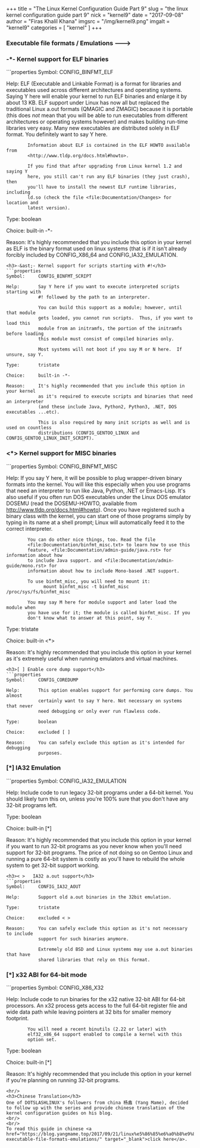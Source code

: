 +++
title = "The Linux Kernel Configuration Guide Part 9"
slug = "the linux kernel configuration guide part 9"
nick = "kernel9"
date = "2017-09-08"
author = "Firas Khalil Khana"
imgsrc = "/img/kernel9.png"
imgalt = "kernel9"
categories = [ "kernel" ]
+++
<h3>Executable file formats / Emulations  ---></h3>
<h3>-&ast;- Kernel support for ELF binaries</h3>
```properties
Symbol:     CONFIG_BINFMT_ELF

Help:       ELF (Executable and Linkable Format) is a format for libraries and
            executables used across different architectures and operating
            systems. Saying Y here will enable your kernel to run ELF binaries
            and enlarge it by about 13 KB. ELF support under Linux has now all
            but replaced the traditional Linux a.out formats (QMAGIC and ZMAGIC)
            because it is portable (this does *not* mean that you will be able
            to run executables from different architectures or operating systems
            however) and makes building run-time libraries very easy. Many new
            executables are distributed solely in ELF format. You definitely
            want to say Y here.

            Information about ELF is contained in the ELF HOWTO available from
            <http://www.tldp.org/docs.html#howto>.

            If you find that after upgrading from Linux kernel 1.2 and saying Y
            here, you still can't run any ELF binaries (they just crash), then
            you'll have to install the newest ELF runtime libraries, including
            ld.so (check the file <file:Documentation/Changes> for location and
            latest version).

Type:       boolean

Choice:     built-in -*-

Reason:     It's highly recommended that you include this option in your kernel
            as ELF is the binary format used on linux systems (that is if it isn't
            already forcibly included by CONFIG_X86_64 and CONFIG_IA32_EMULATION.
```
<h3>-&ast;- Kernel support for scripts starting with #!</h3>
```properties
Symbol:     CONFIG_BINFMT_SCRIPT

Help:       Say Y here if you want to execute interpreted scripts starting with
            #! followed by the path to an interpreter.

            You can build this support as a module; however, until that module
            gets loaded, you cannot run scripts.  Thus, if you want to load this
            module from an initramfs, the portion of the initramfs before loading
            this module must consist of compiled binaries only.

            Most systems will not boot if you say M or N here.  If unsure, say Y.

Type:       tristate

Choice:     built-in -*-

Reason:     It's highly recommended that you include this option in your kernel
            as it's required to execute scripts and binaries that need an interpreter
            (and these include Java, Python2, Python3, .NET, DOS executables ...etc).

            This is also required by many init scripts as well and is used on countless
            distributions (CONFIG_GENTOO_LINUX and CONFIG_GENTOO_LINUX_INIT_SCRIPT).
```
<h3><&ast;> Kernel support for MISC binaries</h3>
```properties
Symbol:     CONFIG_BINFMT_MISC

Help:       If you say Y here, it will be possible to plug wrapper-driven binary
            formats into the kernel. You will like this especially when you use
            programs that need an interpreter to run like Java, Python, .NET or
            Emacs-Lisp. It's also useful if you often run DOS executables under
            the Linux DOS emulator DOSEMU (read the DOSEMU-HOWTO, available from
            <http://www.tldp.org/docs.html#howto>). Once you have
            registered such a binary class with the kernel, you can start one of
            those programs simply by typing in its name at a shell prompt; Linux
            will automatically feed it to the correct interpreter.

            You can do other nice things, too. Read the file
            <file:Documentation/binfmt_misc.txt> to learn how to use this
            feature, <file:Documentation/admin-guide/java.rst> for information about how
            to include Java support. and <file:Documentation/admin-guide/mono.rst> for
            information about how to include Mono-based .NET support.

            To use binfmt_misc, you will need to mount it:
                  mount binfmt_misc -t binfmt_misc /proc/sys/fs/binfmt_misc

            You may say M here for module support and later load the module when
            you have use for it; the module is called binfmt_misc. If you
            don't know what to answer at this point, say Y.

Type:       tristate

Choice:     built-in <*>

Reason:     It's highly recommended that you include this option in your kernel as
            it's extremely useful when running emulators and virtual machines.
```
<h3>[ ] Enable core dump support</h3>
```properties
Symbol:     CONFIG_COREDUMP

Help:       This option enables support for performing core dumps. You almost
            certainly want to say Y here. Not necessary on systems that never
            need debugging or only ever run flawless code.

Type:       boolean

Choice:     excluded [ ]

Reason:     You can safely exclude this option as it's intended for debugging
            purposes.
```
<h3>[&ast;] IA32 Emulation</h3>
```properties
Symbol:     CONFIG_IA32_EMULATION

Help:       Include code to run legacy 32-bit programs under a
            64-bit kernel. You should likely turn this on, unless you're
            100% sure that you don't have any 32-bit programs left.

Type:       boolean

Choice:     built-in [*]

Reason:     It's highly recommended that you include this option in your kernel
            if you want to run 32-bit programs as you never know when you'll need
            support for 32-bit programs. The price of not doing so on Gentoo Linux
            and running a pure 64-bit system is costly as you'll have to rebuild 
            the whole system to get 32-bit support working.
```
<h3>< >   IA32 a.out support</h3>
```properties
Symbol:     CONFIG_IA32_AOUT

Help:       Support old a.out binaries in the 32bit emulation.

Type:       tristate

Choice:     excluded < >

Reason:     You can safely exclude this option as it's not necessary to include
            support for such binaries anymore.

            Extremely old BSD and Linux systems may use a.out binaries that have
            shared libraries that rely on this format.
```
<h3>[&ast;] x32 ABI for 64-bit mode</h3>
```properties
Symbol:     CONFIG_X86_X32

Help:       Include code to run binaries for the x32 native 32-bit ABI
            for 64-bit processors.  An x32 process gets access to the
            full 64-bit register file and wide data path while leaving
            pointers at 32 bits for smaller memory footprint.

            You will need a recent binutils (2.22 or later) with
            elf32_x86_64 support enabled to compile a kernel with this
            option set.

Type:       boolean

Choice:     built-in [*]

Reason:     It's highly recommended that you include this option in your kernel
            if you're planning on running 32-bit programs.
```
<hr/>
<h3>Chinese Translation</h3>
One of DOTSLASHLINUX's followers from china 杨鑫 (Yang Mame), decided to follow up with the series and provide chinese translation of the kernel configuration guides on his blog.
<br/>
<br/>
To read this guide in chinese <a href="https://blog.yangmame.top/2017/09/21/linux%e5%86%85%e6%a0%b8%e9%85%8d%e7%bd%ae%e6%8c%87%e5%8d%97-executable-file-formats-emulations/" target="_blank">click here</a>.
